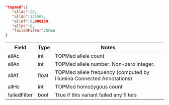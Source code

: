 ```json
"topmed":{ 
   "allAc":20,
   "allAn":125568,
   "allAf":0.000159,
   "allHc":0,
   "failedFilter":true
}
```
| Field        | Type  | Notes                                         |
|--------------|-------|-----------------------------------------------|
| allAc        | int   | TOPMed allele count                           |
| allAn        | int   | TOPMed allele number. Non-zero integer.       |
| allAf        | float | TOPMed allele frequency (computed by Illumina Connected Annotations) |
| allHc        | int   | TOPMed homozygous count                       |
| failedFilter | bool  | True if this variant failed any filters       |